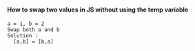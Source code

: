 #### How to swap two values in JS without using the temp variable
```
a = 1, b = 2
Swap both a and b
Solution :
  [a,b] = [b,a]
```
